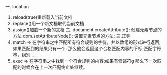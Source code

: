 一. location
1. reload(true)重新载入当前文档
2. replace()用一个新文档取代当前文档
3. assign()加载一个新的文档
二.
document.createAttribute();  创建元素节点的方法
dom.setAttributeNode();      设置元素节点的方法;
三.正则
1. match => 在字符串之中匹配所有符合规则的字符，并以数组的形式进行返回;如果匹配到的结果只有一个; 那么他会返回这个合格匹配内容的下标,匹配字符串，组别.....
2. exec => 在字符串之中找到一个符合规则的内容;如果有修饰符g 那么下一次匹配的时候会在上一次匹配终止处继续。